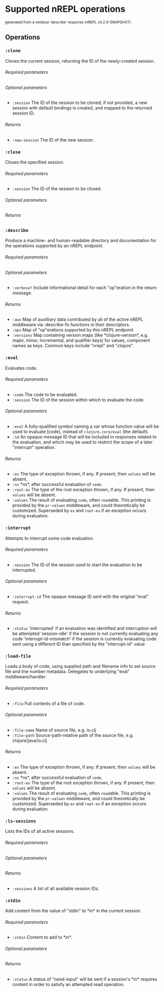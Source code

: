 <!-- This file is *generated* by #'clojure.tools.nrepl.describe-test/update-op-docs
   **Do not edit!** -->
# Supported nREPL operations

<small>generated from a verbose 'describe' response (nREPL v0.2.9-SNAPSHOT)</small>

## Operations

### `:clone`

Clones the current session, returning the ID of the newly-created session.

###### Required parameters



###### Optional parameters

* `:session` The ID of the session to be cloned; if not provided, a new session with default bindings is created, and mapped to the returned session ID.


###### Returns

* `:new-session` The ID of the new session.


### `:close`

Closes the specified session.

###### Required parameters

* `:session` The ID of the session to be closed.


###### Optional parameters



###### Returns



### `:describe`

Produce a machine- and human-readable directory and documentation for the operations supported by an nREPL endpoint.

###### Required parameters



###### Optional parameters

* `:verbose?` Include informational detail for each "op"eration in the return message.


###### Returns

* `:aux` Map of auxilliary data contributed by all of the active nREPL middleware via :describe-fn functions in their descriptors.
* `:ops` Map of "op"erations supported by this nREPL endpoint
* `:versions` Map containing version maps (like \*clojure-version\*, e.g. major, minor, incremental, and qualifier keys) for values, component names as keys. Common keys include "nrepl" and "clojure".


### `:eval`

Evaluates code.

###### Required parameters

* `:code` The code to be evaluated.
* `:session` The ID of the session within which to evaluate the code.


###### Optional parameters

* `:eval` A fully-qualified symbol naming a var whose function value will be used to evaluate [code], instead of `clojure.core/eval` (the default).
* `:id` An opaque message ID that will be included in responses related to the evaluation, and which may be used to restrict the scope of a later "interrupt" operation.


###### Returns

* `:ex` The type of exception thrown, if any. If present, then `values` will be absent.
* `:ns` \*ns\*, after successful evaluation of `code`.
* `:root-ex` The type of the root exception thrown, if any. If present, then `values` will be absent.
* `:values` The result of evaluating `code`, often `read`able. This printing is provided by the `pr-values` middleware, and could theoretically be customized. Superseded by `ex` and `root-ex` if an exception occurs during evaluation.


### `:interrupt`

Attempts to interrupt some code evaluation.

###### Required parameters

* `:session` The ID of the session used to start the evaluation to be interrupted.


###### Optional parameters

* `:interrupt-id` The opaque message ID sent with the original "eval" request.


###### Returns

* `:status` 'interrupted' if an evaluation was identified and interruption will be attempted
'session-idle' if the session is not currently evaluating any code
'interrupt-id-mismatch' if the session is currently evaluating code sent using a different ID than specified by the "interrupt-id" value 


### `:load-file`

Loads a body of code, using supplied path and filename info to set source file and line number metadata. Delegates to underlying "eval" middleware/handler.

###### Required parameters

* `:file` Full contents of a file of code.


###### Optional parameters

* `:file-name` Name of source file, e.g. io.clj
* `:file-path` Source-path-relative path of the source file, e.g. clojure/java/io.clj


###### Returns

* `:ex` The type of exception thrown, if any. If present, then `values` will be absent.
* `:ns` \*ns\*, after successful evaluation of `code`.
* `:root-ex` The type of the root exception thrown, if any. If present, then `values` will be absent.
* `:values` The result of evaluating `code`, often `read`able. This printing is provided by the `pr-values` middleware, and could theoretically be customized. Superseded by `ex` and `root-ex` if an exception occurs during evaluation.


### `:ls-sessions`

Lists the IDs of all active sessions.

###### Required parameters



###### Optional parameters



###### Returns

* `:sessions` A list of all available session IDs.


### `:stdin`

Add content from the value of "stdin" to \*in\* in the current session.

###### Required parameters

* `:stdin` Content to add to \*in\*.


###### Optional parameters



###### Returns

* `:status` A status of "need-input" will be sent if a session's \*in\* requires content in order to satisfy an attempted read operation.
